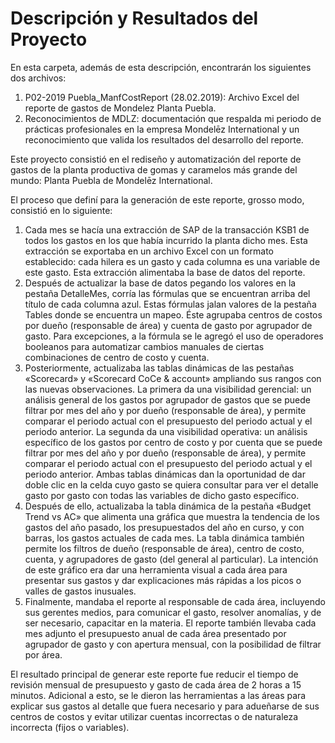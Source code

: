 # Descripción y Resultados del Proyecto

En esta carpeta, además de esta descripción, encontrarán los siguientes dos archivos:

1. P02-2019 Puebla_ManfCostReport (28.02.2019): Archivo Excel del reporte de gastos de Mondelez Planta Puebla.
2. Reconocimientos de MDLZ: documentación que respalda mi periodo de prácticas profesionales en la empresa Mondelēz International y un reconocimiento que valida los resultados del desarrollo del reporte.

Este proyecto consistió en el rediseño y automatización del reporte de gastos de la planta productiva de gomas y caramelos más grande del mundo: Planta Puebla de Mondelēz International.

El proceso que definí para la generación de este reporte, grosso modo, consistió en lo siguiente:

1. Cada mes se hacía una extracción de SAP de la transacción KSB1 de todos los gastos en los que había incurrido la planta dicho mes. Esta extracción se exportaba en un archivo Excel con un formato establecido: cada hilera es un gasto y cada columna es una variable de este gasto. Esta extracción alimentaba la base de datos del reporte.
2. Después de actualizar la base de datos pegando los valores en la pestaña DetalleMes, corría las fórmulas que se encuentran arriba del título de cada columna azul. Estas fórmulas jalan valores de la pestaña Tables donde se encuentra un mapeo. Éste agrupaba centros de costos por dueño (responsable de área) y cuenta de gasto por agrupador de gasto. Para excepciones, a la fórmula se le agregó el uso de operadores booleanos para automatizar cambios manuales de ciertas combinaciones de centro de costo y cuenta.
3. Posteriormente, actualizaba las tablas dinámicas de las pestañas «Scorecard» y «Scorecard CoCe & account» ampliando sus rangos con las nuevas observaciones. La primera da una visibilidad gerencial: un análisis general de los gastos por agrupador de gastos que se puede filtrar por mes del año y por dueño (responsable de área), y permite comparar el periodo actual con el presupuesto del periodo actual y el periodo anterior. La segunda da una visibilidad operativa: un análisis específico de los gastos por centro de costo y por cuenta que se puede filtrar por mes del año y por dueño (responsable de área), y permite comparar el periodo actual con el presupuesto del periodo actual y el periodo anterior. Ambas tablas dinámicas dan la oportunidad de dar doble clic en la celda cuyo gasto se quiera consultar para ver el detalle gasto por gasto con todas las variables de dicho gasto específico.
4. Después de ello, actualizaba la tabla dinámica de la pestaña «Budget Trend vs AC» que alimenta una gráfica que muestra la tendencia de los gastos del año pasado, los presupuestados del año en curso, y con barras, los gastos actuales de cada mes. La tabla dinámica también permite los filtros de dueño (responsable de área), centro de costo, cuenta, y agrupadores de gasto (del general al particular). La intención de este gráfico era dar una herramienta visual a cada área para presentar sus gastos y dar explicaciones más rápidas a los picos o valles de gastos inusuales.
5. Finalmente, mandaba el reporte al responsable de cada área, incluyendo sus gerentes medios, para comunicar el gasto, resolver anomalías, y de ser necesario, capacitar en la materia. El reporte también llevaba cada mes adjunto el presupuesto anual de cada área presentado por agrupador de gasto y con apertura mensual, con la posibilidad de filtrar por área.

El resultado principal de generar este reporte fue reducir el tiempo de revisión mensual de presupuesto y gasto de cada área de 2 horas a 15 minutos. Adicional a esto, se le dieron las herramientas a las áreas para explicar sus gastos al detalle que fuera necesario y para adueñarse de sus centros de costos y evitar utilizar cuentas incorrectas o de naturaleza incorrecta (fijos o variables).
